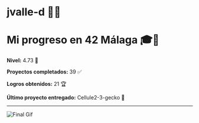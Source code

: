 # jvalle-d 👨‍💻


# Mi progreso en 42 Málaga 🎓🚀

**Nivel:** 4.73 💯

**Proyectos completados:** 39 ✅

**Logros obtenidos:** 21 🏆

**Último proyecto entregado:** Cellule2-3-gecko  🏅


---

![Final Gif](https://i.pinimg.com/originals/90/70/32/9070324cdfc07c68d60eed0c39e77573.gif)